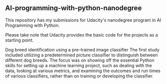 ## AI-programming-with-python-nanodegree
This repository has my submissions for Udacity's nanodegree program in AI Programming with Python.

Please take note that Udacity provides the basic code for the projects as a starting point.


Dog breed identification using a pre-trained image classifier
The first study included utilizing a predetermined picture classifier to distinguish between different dog breeds. The focus was on showing off the essential Python skills for setting up a machine learning project, such as dealing with the data, looking at various metrics, and examining the outcomes and run times of various classifiers, rather than on training or developing the classifier.
